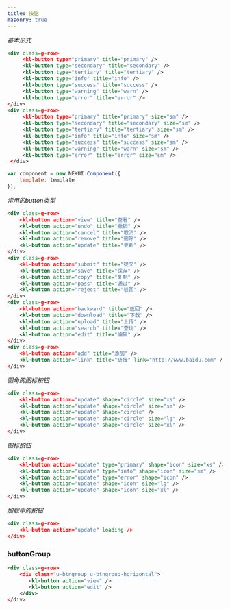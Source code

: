 ```yaml
---
title: 按钮
masonry: true
---
```


<!-- demo_start -->

*基本形式*

<div class="m-example"></div>

```xml
<div class=g-row>
     <kl-button type="primary" title="primary" />
     <kl-button type="secondary" title="secondary" />
     <kl-button type="tertiary" title="tertiary" />
     <kl-button type="info" title="info" />
     <kl-button type="success" title="success" />
     <kl-button type="warning" title="warn" />
     <kl-button type="error" title="error" />
</div>
<div class=g-row>
     <kl-button type="primary" title="primary" size="sm" />
     <kl-button type="secondary" title="secondary" size="sm" />
     <kl-button type="tertiary" title="tertiary" size="sm" />
     <kl-button type="info" title="info" size="sm" />
     <kl-button type="success" title="success" size="sm" />
     <kl-button type="warning" title="warn" size="sm" />
     <kl-button type="error" title="error" size="sm" />
 </div>
```
```javascript
var component = new NEKUI.Component({
    template: template
});
```

<!-- demo_end -->

<!-- demo_start -->

*常用的button类型*

<div class="m-example"></div>

```xml
<div class=g-row>
    <kl-button action="view" title="查看" />
    <kl-button action="undo" title="撤销" />
    <kl-button action="cancel" title="取消" />
    <kl-button action="remove" title="删除" />
    <kl-button action="update" title="更新" />
</div>
<div class=g-row>
    <kl-button action="submit" title="提交" />
    <kl-button action="save" title="保存" />
    <kl-button action="copy" title="复制" />
    <kl-button action="pass" title="通过" />
    <kl-button action="reject" title="驳回" />
</div>
<div class=g-row>
    <kl-button action="backward" title="返回" />
    <kl-button action="download" title="下载" />
    <kl-button action="upload" title="上传" />
    <kl-button action="search" title="查询" />
    <kl-button action="edit" title="编辑" />
</div>
<div class=g-row>
    <kl-button action="add" title="添加" />
    <kl-button action="link" title="链接" link="http://www.baidu.com" />
</div>
```

<!-- demo_end -->

<!-- demo_start -->

*圆角的图标按钮*

<div class="m-example"></div>

```xml
<div class=g-row>
    <kl-button action="update" shape="circle" size="xs" />
    <kl-button action="update" shape="circle" size="sm" />
    <kl-button action="update" shape="circle" />
    <kl-button action="update" shape="circle" size="lg" />
    <kl-button action="update" shape="circle" size="xl" />
</div>
```

<!-- demo_end -->

<!-- demo_start -->

*图标按钮*

<div class="m-example"></div>

```xml
<div class=g-row>
    <kl-button action="update" type="primary" shape="icon" size="xs" />
    <kl-button action="update" type="info" shape="icon" size="sm" />
    <kl-button action="update" type="error" shape="icon" />
    <kl-button action="update" shape="icon" size="lg" />
    <kl-button action="update" shape="icon" size="xl" />
</div>
```

<!-- demo_end -->

<!-- demo_start -->

*加载中的按钮*

<div class="m-example"></div>

```xml
<div class=g-row>
    <kl-button action="update" loading />
</div>
```

<!-- demo_end -->

<!-- demo_start -->

### buttonGroup

<div class="m-example"></div>

```xml
<div class=g-row>
    <div class="u-btngroup u-btngroup-horizontal">
       <kl-button action="view" />
       <kl-button action="edit" />
    </div>
</div>
```

<!-- demo_end -->
